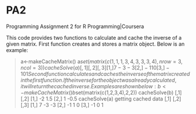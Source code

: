PA2
===
Programming Assignment 2 for R Programming|Coursera

This code provides two functions to calculate and cache the inverse of a given matrix.
First function creates and stores a matrix object. Below is an example:
> a<-makeCacheMatrix()
> a$set(matrix(c(1,1,1,3,4,3,3,3,4),nrow=3,ncol=3))
> cacheSolve(a)
     [,1] [,2] [,3]
[1,]    7   -3   -3
[2,]   -1    1    0
[3,]   -1    0    1
Second function calculates and caches the inverse of the matrix created in the first function. If the inverse for the object was already calculated, it will return the cached inverse. Examples are shown below:
> b<-makeCacheMatrix()
> b$set(matrix(c(1,2,3,4),2,2))
> cacheSolve(b)
     [,1] [,2]
[1,]   -2  1.5
[2,]    1 -0.5
> cacheSolve(a)
getting cached data
     [,1] [,2] [,3]
[1,]    7   -3   -3
[2,]   -1    1    0
[3,]   -1    0    1
